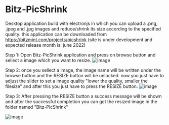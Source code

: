 # Bitz-PicShrink

Desktop application build with electronjs in which you can upload a .png, .jpeg and .jpg images and reduce/shrink its size according to the specified quality.
this application can be downloaded from https://bitzmint.com/projects/picshrink (site is under development and expected release month is: june 2022)

Step 1: Open Bitz-PicShrink application and press on browse button and sellect a image which you want to resize.
![image](https://user-images.githubusercontent.com/67374046/163779740-e77609df-2152-4246-9190-03d77907913b.png)


Step 2: once you sellect a image, the image name will be written under the browse button and the RESIZE button will be unlocked. 
now you just have to adjust the slider to set a image quality "lower the quality, smaller the filesize" and after this you just have to press the RESIZE button.
![image](https://user-images.githubusercontent.com/67374046/163780084-90abcf6d-69a6-45b2-aec8-fb08cb89490f.png)


Step 3: After pressing the RESIZE button a success message will be shown and after the successful completion 
you can get the resized image in the folder named "Bitz-PicShrink"

![image](https://user-images.githubusercontent.com/67374046/163781653-b750ab17-63b3-4dfd-9f15-ec3e5ab19720.png)
